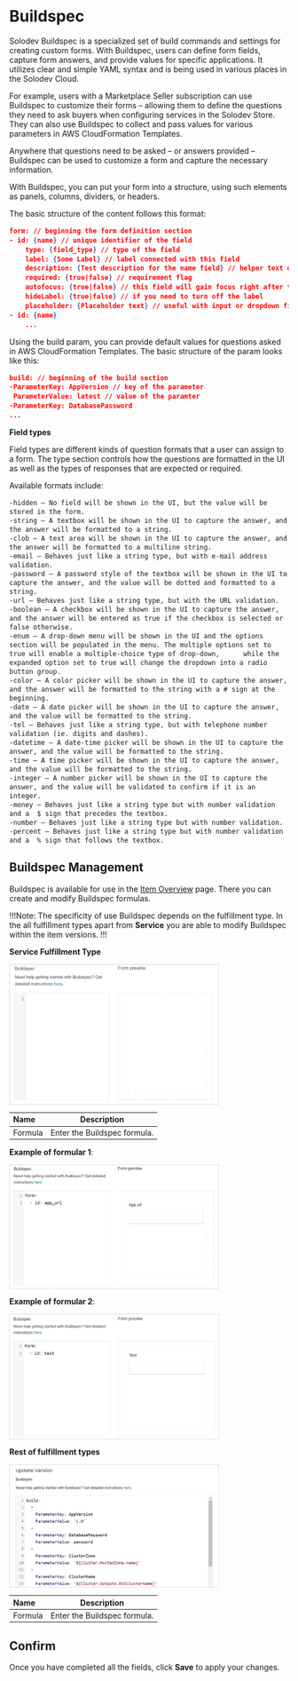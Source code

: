 # Buildspec

Solodev Buildspec is a specialized set of build commands and settings for creating custom forms. With Buildspec, users can define form fields, capture form answers, and provide values for specific applications. It utilizes clear and simple YAML syntax and is being used in various places in the Solodev Cloud.

For example, users with a Marketplace Seller subscription can use Buildspec to customize their forms – allowing them to define the questions they need to ask buyers when configuring services in the Solodev Store. They can also use Buildspec to collect and pass values for various parameters in AWS CloudFormation Templates.

Anywhere that questions need to be asked – or answers provided – Buildspec can be used to customize a form and capture the necessary information.   

With Buildspec, you can put your form into a structure, using such elements as panels, columns, dividers, or headers.

The basic structure of the content follows this format:

```json
form: // beginning the form definition section
- id: {name} // unique identifier of the field
    type: {field_type} // type of the field
    label: {Some Label} // label connected with this field
    description: {Test description for the name field} // helper text displayed under the label
    required: {true|false} // requirement flag
    autofocus: {true|false} // this field will gain focus right after the page load
    hideLabel: {true|false} // if you need to turn off the label
    placeholder: {Placeholder text} // useful with input or dropdown fields
- id: {name}
    ...
```
Using the build param, you can provide default values for questions asked in AWS CloudFormation Templates. The basic structure of the param looks like this:

```json
build: // beginning of the build section
-ParameterKey: AppVersion // key of the parameter
 ParameterValue: latest // value of the paramter
-ParameterKey: DatabasePassword
...
```

**Field types**


Field types are different kinds of question formats that a user can assign to a form. The type section controls how the questions are formatted in the UI as well as the types of responses that are expected or required.

Available formats include:

```
-hidden – No field will be shown in the UI, but the value will be stored in the form.
-string – A textbox will be shown in the UI to capture the answer, and the answer will be formatted to a string.
-clob – A text area will be shown in the UI to capture the answer, and the answer will be formatted to a multiline string.
-email – Behaves just like a string type, but with e-mail address validation.
-password – A password style of the textbox will be shown in the UI to capture the answer, and the value will be dotted and formatted to a string.
-url – Behaves just like a string type, but with the URL validation.
-boolean – A checkbox will be shown in the UI to capture the answer, and the answer will be entered as true if the checkbox is selected or false otherwise.
-enum – A drop-down menu will be shown in the UI and the options section will be populated in the menu. The multiple options set to true will enable a multiple-choice type of drop-down,      while the expanded option set to true will change the dropdown into a radio button group.
-color – A color picker will be shown in the UI to capture the answer, and the answer will be formatted to the string with a # sign at the beginning.
-date – A date picker will be shown in the UI to capture the answer, and the value will be formatted to the string.
-tel – Behaves just like a string type, but with telephone number validation (ie. digits and dashes).
-datetime – A date-time picker will be shown in the UI to capture the answer, and the value will be formatted to the string.
-time – A time picker will be shown in the UI to capture the answer, and the value will be formatted to the string.
-integer – A number picker will be shown in the UI to capture the answer, and the value will be validated to confirm if it is an integer.
-money – Behaves just like a string type but with number validation and a  $ sign that precedes the textbox.
-number – Behaves just like a string type but with number validation.
-percent – Behaves just like a string type but with number validation and a  % sign that follows the textbox.
```

## Buildspec Management

Buildspec is available for use in the <a href="/marketplace/items/item-overview/">Item Overview</a> page.
There you can create and modify Buildspec formulas.

!!!Note:
The specificity of use Buildspec depends on the fulfillment type. In the all fulfillment types apart from **Service** you are able to modify Buildspec within the item versions.
!!!

**Service Fulfillment Type**

<img src="../../../../images/buildspec3.jpg" alt="buildspec3" style="width: 75%; display: block"></a>

**Name** | **Description** 
:--- | ---
Formula | Enter the Buildspec formula.

**Example of formular 1**:

<img src="../../../../images/buildspec.jpg" alt="buildspec" style="width: 75%; display: block"></a>

**Example of formular 2**:

<img src="../../../../images/buildspec2.jpg" alt="buildspec2" style="width: 75%; display: block"></a>

**Rest of fulfillment types**

<img src="../../../../images/buildspec4.jpg" alt="buildspec4" style="width: 75%; display: block"></a>

**Name** | **Description** 
:--- | ---
Formula | Enter the Buildspec formula.

## Confirm

Once you have completed all the fields, click **Save** to apply your changes.

